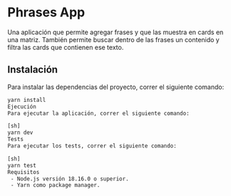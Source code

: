 # Phrases App

Una aplicación que permite agregar frases y que las muestra en cards en una matriz. También permite buscar dentro de las frases un contenido y filtra las cards que contienen ese texto.

## Instalación

Para instalar las dependencias del proyecto, correr el siguiente comando:

```sh
yarn install
Ejecución
Para ejecutar la aplicación, correr el siguiente comando:

[sh]
yarn dev
Tests
Para ejecutar los tests, correr el siguiente comando:

[sh]
yarn test
Requisitos
 - Node.js versión 18.16.0 o superior.
 - Yarn como package manager.
